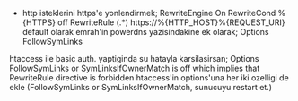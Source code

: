 * http isteklerini https'e yonlendirmek;
RewriteEngine On
RewriteCond %{HTTPS} off
RewriteRule (.*) https://%{HTTP_HOST}%{REQUEST_URI} 
default olarak emrah'in powerdns yazisindakine ek olarak;
Options FollowSymLinks

htaccess ile basic auth. yaptiginda su hatayla karsilasirsan;
Options FollowSymLinks or SymLinksIfOwnerMatch is off which implies that RewriteRule directive is forbidden
htaccess'in options'una her iki ozelligi de ekle (FollowSymLinks or SymLinksIfOwnerMatch, sunucuyu restart et.)
